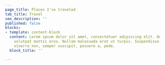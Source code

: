 ```yaml
---
page_title: Places I've traveled
tab_title: Travel
seo_description: ''
published: false
blocks:
- template: content-block
  content: Lorem ipsum dolor sit amet, consectetuer adipiscing elit. Donec odio. Quisque
    volutpat mattis eros. Nullam malesuada erat ut turpis. Suspendisse urna nibh,
    viverra non, semper suscipit, posuere a, pede.
  block_title: ''

---
```

